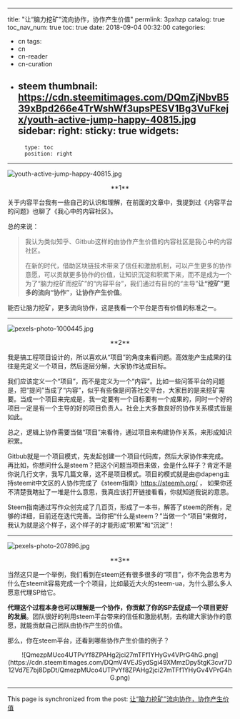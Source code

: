 
---
title: "让“脑力挖矿”流向协作，协作产生价值"
permlink: 3pxhzp
catalog: true
toc_nav_num: true
toc: true
date: 2018-09-04 00:32:00
categories:
- cn
tags:
- cn
- cn-reader
- cn-curation
- steem
thumbnail: https://cdn.steemitimages.com/DQmZjNbvB539xBpd266e4TrWshWf3upsPESV1Bg3VuFkejx/youth-active-jump-happy-40815.jpg
sidebar:
    right:
        sticky: true
widgets:
    -
        type: toc
        position: right
---


![youth-active-jump-happy-40815.jpg](https://cdn.steemitimages.com/DQmZjNbvB539xBpd266e4TrWshWf3upsPESV1Bg3VuFkejx/youth-active-jump-happy-40815.jpg)

<center>**1**</center>


关于内容平台我有一些自己的认识和理解，在前面的文章中，我提到过《内容平台的问题》也聊了《我心中的内容社区》。

总的来说：

>我认为类似知乎、Gitbub这样的由协作产生价值的内容社区是我心中的内容社区。
>
>在新的时代，借助区块链技术带来了信任和激励机制，可以产生更多的协作意愿，可以贡献更多协作的价值，让知识沉淀和积累下来，而不是成为一个为了“脑力挖矿而挖矿”的“内容平台”，我们通过有目的的“主导”**让“挖矿”更多的流向“协作”，让协作产生价值**。

能否让脑力挖矿，更多流向协作，这是我看一个平台是否有价值的标准之一。

---

![pexels-photo-1000445.jpg](https://cdn.steemitimages.com/DQmQheuEnrMiTz9omLurJKprdMLnPToMtidaGRwfGeuESCB/pexels-photo-1000445.jpg)

<center>**2**</center>

我是搞工程项目设计的，所以喜欢从“项目”的角度来看问题。高效能产生成果的往往是先定义一个项目，然后逐层分解，大家协作达成目标。

我们应该定义一个“项目”，而不是定义为一个“内容”。比如一些问答平台的问题是，把“提问”当成了“内容”，似乎有些像是问答社交平台，大家目的是来挖矿需要。当成一个项目来完成是，我一定要有一个目标要有一个成果的，同时一个好的项目一定是有一个主导的好的项目负责人。社会上大多数良好的协作关系模式皆是如此。

总之，逻辑上协作需要当做“项目”来看待，通过项目来构建协作关系，来形成知识积累。

Gitbub就是一个项目模式，先发起创建一个项目代码库，然后大家协作来完成。再比如，你想问什么是steem？把这个问题当项目来做，会是什么样子？肯定不是你说几行文字，我写几篇文章，这不是项目模式。项目的模式就是由@dapeng主持steemit中文区的人协作完成了《steem指南》https://steemh.org/ ， 如果你还不清楚我瞎扯了一堆是什么意思，我真应该打开链接看看，你就知道我说的意思。


Steem指南通过写作众创完成了几百页，形成了一本书，解答了steem的所有，足够的详细，目前还在迭代完善。当你把“什么是steem？”当做一个“项目”来做时，我认为就是这个样子，这个样子的才能形成“积累”和“沉淀”！

---

![pexels-photo-207896.jpg](https://cdn.steemitimages.com/DQmNoNZAHy2fGw2QZzmfgaFFZB6psCE8j3gybR8M36vW4CF/pexels-photo-207896.jpg)

<center>**3**</center>

当然这只是一个举例，我们看到在steem还有很多很多的“项目”，你不免会思考为什么在steemit容易完成一个个项目，比如最近大火的steem-ua，为什么那么多人愿意代理SP给它。

**代理这个过程本身也可以理解是一个协作，你贡献了你的SP去促成一个项目更好的发展**。团队很好的利用steem平台带来的信任和激励机制，去构建大家协作的意愿，就能贡献自己团队由协作产生的价值。

那么，你在steem平台，还看到哪些协作产生价值的例子？

<center>![QmezpMUco4UTPvYf8ZPAHg2jci27mTFf1YHyGv4VPrG4hG.png](https://cdn.steemitimages.com/DQmV4VEJSydSgi49XMmzDpy5tgK3cvr7D12Vd7E7bj8DpDt/QmezpMUco4UTPvYf8ZPAHg2jci27mTFf1YHyGv4VPrG4hG.png)
</center>

- - -

This page is synchronized from the post: [让“脑力挖矿”流向协作，协作产生价值](https://steemit.com/@yellowbird/3pxhzp)
